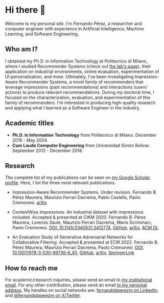# Hi there 👋

Welcome to my personal site. I'm Fernando Pérez, a researcher and computer engineer with experience in Artificial Intelligence, Machine Learning, and Software Engineering. 

## Who am I?

I obtained my Ph.D. in Information Technology at Politecnico di Milano, where I studied Recommender Systems (check out [the lab's page](http://recsys.deib.polimi.it)), their application on industrial environments, online evaluation, experimentation of UI personalization, and more. 
Ultimately, I've been investigating Impression-Aware Recommender Systems, a novel family of recommenders that leverage impressions (past recommendations) and interactions (users' actions) to produce relevant recommendations. 
During my doctoral time, I focused on the characterization, evaluation, and experimentation of this family of recommenders.
I'm interested in producing high-quality research and applying what I learned as a Software Engineer in the industry.

## Academic titles
- **Ph.D. in Information Technology** from Politecnico di Milano. December 2019 - May 2024.
- **Cum Laude Computer Engineering** from Universidad Simón Bolívar. September 2012 - December 2018.

## Research
The complete list of my publications can be seen on [my Google Scholar profile](https://scholar.google.com/citations?user=Zfi0rrgAAAAJ).
Here, I list the three most relevant publications.

- Impression-Aware Recommender Systems. Under revision.
  Fernando  B. Pérez Maurera, Maurizio Ferrari Dacrema, Pablo Castells, Paolo Cremonesi.
  [arXiv](https://arxiv.org/abs/2308.07857)

- ContentWise Impressions: An industrial dataset with impressions included. Accepted & presented at CIKM 2020.
  Fernando B. Pérez Maurera, Lorenzo Saule, Maurizio Ferrari Dacrema, Mario Scriminaci, Paolo Cremonesi.
  [DOI: 10.1145/3340531.3412774](https://doi.org/10.1145/3340531.3412774), [GitHub](https://github.com/ContentWise/contentwise-impressions), [arXiv](https://arxiv.org/abs/2008.01212), [ACM DL](https://dl.acm.org/doi/10.1145/3340531.3412774) 

- An Evaluation Study of Generative Adversarial Networks for Collaborative Filtering. Accepted & presented at ECIR 2022.
  Fernando  B. Pérez Maurera, Maurizio Ferrari Dacrema, Paolo Cremonesi.
  [DOI: 10.1007/978-3-030-99736-6_45](https://doi.org/10.1007/978-3-030-99736-6_45), [GitHub](https://github.com/recsyspolimi/ecir-2022-an-evaluation-of-GAN-for-CF), [arXiv](https://arxiv.org/abs/2308.07857), [SpringerLink](https://link.springer.com/chapter/10.1007/978-3-030-99736-6_45)


## How to reach me

For academic/research inquiries, please send an email to [my institutional email](mailto:fernandobenjamin.perez@polimi.it). 
For any other contribution, please send an email [to my personal address](mailto:fperezmaurera@gmail.com). My handles on social networks are: [fernandobperezm on LinkedIn](https://www.linkedin.com/in/fernandobperezm), and [@fernandobperezm on X/Twitter](https://twitter.com/FernandoBPerezM).

